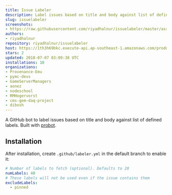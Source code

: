 ```yaml
---
title: Issue Labeler
description: Label issues based on title and body against list of defined labels.
slug: issuelabeler
screenshots:
- https://raw.githubusercontent.com/riyadhalnur/issuelabeler/master/assets/screenshot.png
authors:
- riyadhalnur
repository: riyadhalnur/issuelabeler
host: https://1th3h69bkc.execute-api.ap-southeast-1.amazonaws.com/production
stars: 2
updated: 2018-07-07 03:09:38 UTC
installations: 10
organizations:
- Provenance-Emu
- pymc-devs
- GameServerManagers
- aonez
- nodeschool
- RMHogervorst
- cms-gem-daq-project
- dibosh
---
```


A GitHub bot to label issues based on title and body against list of defined labels. Built with [probot](https://github.com/probot/probot).  

## Installation  
After installation, create `.github/labeler.yml` in the default branch to enable it:

```yml
# Number of labels to fetch (optional). Defaults to 20
numLabels: 40
# These labels will not be used even if the issue contains them
excludeLabels:
  - pinned
```  
